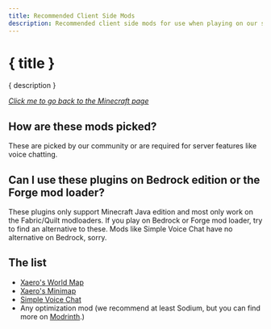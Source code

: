 ```yaml
---
title: Recommended Client Side Mods
description: Recommended client side mods for use when playing on our server.
---
```


# { title }

{ description }

_[Click me to go back to the Minecraft page](/minecraft)_

## How are these mods picked?

These are picked by our community or are required for server features like voice chatting.

## Can I use these plugins on Bedrock edition or the Forge mod loader?

These plugins only support Minecraft Java edition and most only work on the Fabric/Quilt modloaders. If you play on Bedrock or Forge mod loader, try to find an alternative to these. Mods like Simple Voice Chat have no alternative on Bedrock, sorry.

## The list

-   [Xaero's World Map](https://www.curseforge.com/minecraft/mc-mods/xaeros-world-map/)
-   [Xaero's Minimap](https://www.curseforge.com/minecraft/mc-mods/xaeros-minimap/)
-   [Simple Voice Chat](https://modrinth.com/mod/simple-voice-chat/)
-   Any optimization mod (we recommend at least Sodium, but you can find more on [Modrinth](https://modrinth.com/).)
